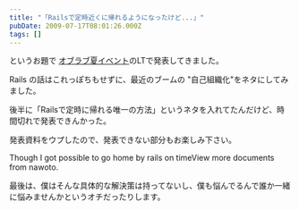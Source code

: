 ```yaml
---
title: "「Railsで定時近くに帰れるようになったけど...」"
pubDate: 2009-07-17T08:01:26.000Z
tags: []
---
```


というお題で [オブラブ夏イベント](http://d.hatena.ne.jp/objectclub/20090708/1247023231)のLTで発表してきました。

Rails の話はこれっぽちもせずに、最近のブームの "自己組織化"をネタにしてみました。

後半に「Railsで定時に帰れる唯一の方法」というネタを入れてたんだけど、時間切れで発表できんかった。

発表資料をウプしたので、発表できない部分もお楽しみ下さい。

Though I got possible to go home by rails on timeView more documents from nawoto.

最後は、僕はそんな具体的な解決策は持ってないし、僕も悩んでるんで誰か一緒に悩みませんかというオチだったりします。